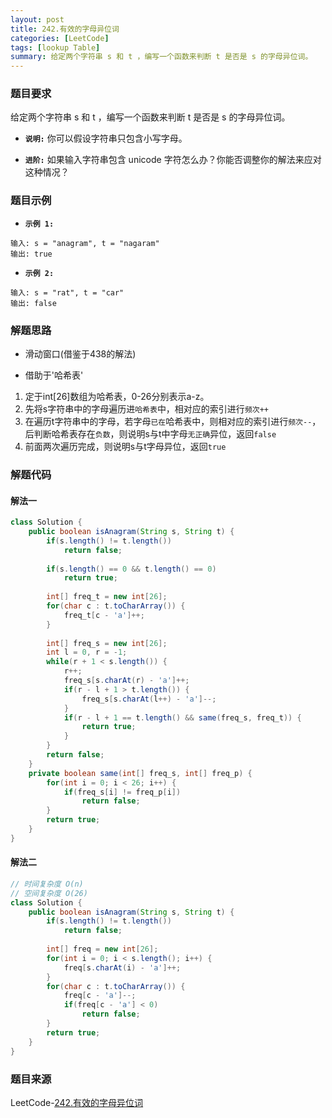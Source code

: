 ```yaml
---
layout: post
title: 242.有效的字母异位词
categories: [LeetCode]
tags: [lookup Table]
summary: 给定两个字符串 s 和 t ，编写一个函数来判断 t 是否是 s 的字母异位词。
---
```


### 题目要求
给定两个字符串 s 和 t ，编写一个函数来判断 t 是否是 s 的字母异位词。


- **`说明:`**
你可以假设字符串只包含小写字母。


- **`进阶:`**
如果输入字符串包含 unicode 字符怎么办？你能否调整你的解法来应对这种情况？

### 题目示例
- **`示例 1:`**
```
输入: s = "anagram", t = "nagaram"
输出: true
```

- **`示例 2:`**
```
输入: s = "rat", t = "car"
输出: false
```


### 解题思路
- 滑动窗口(借鉴于438的解法)

- 借助于'哈希表'
1. 定于int[26]数组为哈希表，0-26分别表示a-z。
1. 先将s字符串中的字母遍历进`哈希表`中，相对应的索引进行`频次++`
1. 在遍历t字符串中的字母，若字母`已在`哈希表中，则相对应的索引进行`频次--`，后判断哈希表存在`负数`，则说明s与t中字母`无正确`异位，返回`false`
1. 前面两次遍历完成，则说明s与t字母异位，返回`true`

### 解题代码
#### 解法一
```java
class Solution {
    public boolean isAnagram(String s, String t) {
        if(s.length() != t.length())
            return false;
        
        if(s.length() == 0 && t.length() == 0)
            return true;
        
        int[] freq_t = new int[26];
        for(char c : t.toCharArray()) {
            freq_t[c - 'a']++;
        }
        
        int[] freq_s = new int[26];
        int l = 0, r = -1;
        while(r + 1 < s.length()) {
            r++;
            freq_s[s.charAt(r) - 'a']++;
            if(r - l + 1 > t.length()) {
                freq_s[s.charAt(l++) - 'a']--;
            }
            if(r - l + 1 == t.length() && same(freq_s, freq_t)) {
                return true;
            }
        }
        return false;
    }
    private boolean same(int[] freq_s, int[] freq_p) {
        for(int i = 0; i < 26; i++) {
            if(freq_s[i] != freq_p[i])
                return false;
        }
        return true;
    }
}
```

#### 解法二
```java
// 时间复杂度 O(n)
// 空间复杂度 O(26)
class Solution {
    public boolean isAnagram(String s, String t) {
        if(s.length() != t.length())
            return false;
        
        int[] freq = new int[26];
        for(int i = 0; i < s.length(); i++) {
            freq[s.charAt(i) - 'a']++;
        }
        for(char c : t.toCharArray()) {
            freq[c - 'a']--;
            if(freq[c - 'a'] < 0)
                return false;
        }
        return true;
    }
}
```

### 题目来源
LeetCode-[242.有效的字母异位词](https://leetcode-cn.com/problems/valid-anagram/)
